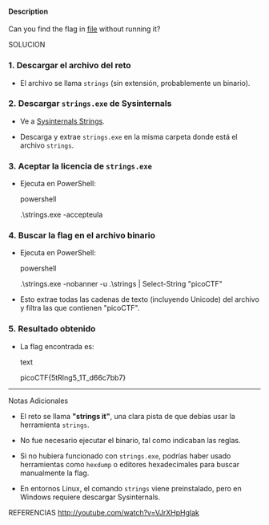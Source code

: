 #### Description

Can you find the flag in [file](https://jupiter.challenges.picoctf.org/static/94d00153b0057d37da225ee79a846c62/strings) without running it?

SOLUCION
### 1. **Descargar el archivo del reto**

- El archivo se llama `strings` (sin extensión, probablemente un binario).
    

### 2. **Descargar `strings.exe` de Sysinternals**

- Ve a [Sysinternals Strings](https://learn.microsoft.com/en-us/sysinternals/downloads/strings).
    
- Descarga y extrae `strings.exe` en la misma carpeta donde está el archivo `strings`.
    

### 3. **Aceptar la licencia de `strings.exe`**

- Ejecuta en PowerShell:
    
    powershell
    
    .\strings.exe -accepteula
    

### 4. **Buscar la flag en el archivo binario**

- Ejecuta en PowerShell:
    
    powershell
    
    .\strings.exe -nobanner -u .\strings | Select-String "picoCTF"
    
- Esto extrae todas las cadenas de texto (incluyendo Unicode) del archivo y filtra las que contienen "picoCTF".
    

### 5. **Resultado obtenido**

- La flag encontrada es:
    
    text
    
    picoCTF{5tRIng5_1T_d66c7bb7}
    

---

Notas Adicionales

- El reto se llama **"strings it"**, una clara pista de que debías usar la herramienta `strings`.
    
- No fue necesario ejecutar el binario, tal como indicaban las reglas.
    
- Si no hubiera funcionado con `strings.exe`, podrías haber usado herramientas como `hexdump` o editores hexadecimales para buscar manualmente la flag.
    
- En entornos Linux, el comando `strings` viene preinstalado, pero en Windows requiere descargar Sysinternals.

REFERENCIAS
http://youtube.com/watch?v=VJrXHpHglak

